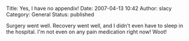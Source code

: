 Title: Yes, I have no appendix!
Date: 2007-04-13 10:42
Author: slacy
Category: General
Status: published

Surgery went well. Recovery went well, and I didn't even have to sleep
in the hospital. I'm not even on any pain medication right now! Woot!
